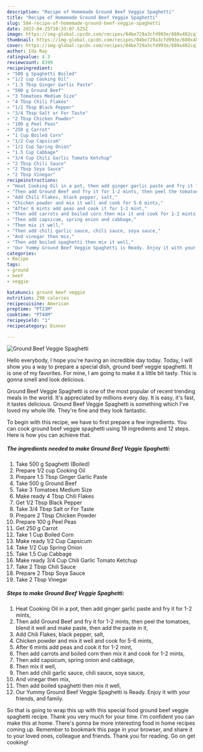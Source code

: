 ```yaml
---
description: "Recipe of Homemade Ground Beef Veggie Spaghetti"
title: "Recipe of Homemade Ground Beef Veggie Spaghetti"
slug: 504-recipe-of-homemade-ground-beef-veggie-spaghetti
date: 2022-04-25T10:33:07.525Z
image: https://img-global.cpcdn.com/recipes/04be729a3cfd993e/680x482cq70/ground-beef-veggie-spaghetti-recipe-main-photo.jpg
thumbnail: https://img-global.cpcdn.com/recipes/04be729a3cfd993e/680x482cq70/ground-beef-veggie-spaghetti-recipe-main-photo.jpg
cover: https://img-global.cpcdn.com/recipes/04be729a3cfd993e/680x482cq70/ground-beef-veggie-spaghetti-recipe-main-photo.jpg
author: Ida Ray
ratingvalue: 4.3
reviewcount: 8399
recipeingredient:
- "500 g Spaghetti Boiled"
- "1/2 cup Cooking Oil"
- "1.5 Tbsp Ginger Garlic Paste"
- "500 g Ground Beef"
- "3 Tomatoes Medium Size"
- "4 Tbsp Chili Flakes"
- "1/2 Tbsp Black Pepper"
- "3/4 Tbsp Salt or For Taste"
- "2 Tbsp Chicken Powder"
- "100 g Peel Peas"
- "250 g Carrot"
- "1 Cup Boiled Corn"
- "1/2 Cup Capsicum"
- "1/2 Cup Spring Onion"
- "1.5 Cup Cabbage"
- "3/4 Cup Chili Garlic Tomato Ketchup"
- "2 Tbsp Chili Sauce"
- "2 Tbsp Soya Sauce"
- "2 Tbsp Vinegar"
recipeinstructions:
- "Heat Cooking Oil in a pot, then add ginger garlic paste and fry it for 1-2 mints,"
- "Then add Ground Beef and fry it for 1-2 mints, then peel the tomatoes, blend it well and make paste, then add the paste in it,"
- "Add Chili Flakes, black pepper, salt,"
- "Chicken powder and mix it well and cook for 5-6 mints,"
- "After 6 mints add peas and cook it for 1-2 mint,"
- "Then add carrots and boiled corn then mix it and cook for 1-2 mints,"
- "Then add capsicum, spring onion and cabbage,"
- "Then mix it well,"
- "Then add chili garlic sauce, chili sauce, soya sauce,"
- "And vinegar then mix,"
- "Then add boiled spaghetti then mix it well,"
- "Our Yummy Ground Beef Veggie Spaghetti is Ready. Enjoy it with your friends, and family."
categories:
- Recipe
tags:
- ground
- beef
- veggie

katakunci: ground beef veggie 
nutrition: 290 calories
recipecuisine: American
preptime: "PT23M"
cooktime: "PT48M"
recipeyield: "1"
recipecategory: Dinner

---
```



![Ground Beef Veggie Spaghetti](https://img-global.cpcdn.com/recipes/04be729a3cfd993e/680x482cq70/ground-beef-veggie-spaghetti-recipe-main-photo.jpg)

Hello everybody, I hope you're having an incredible day today. Today, I will show you a way to prepare a special dish, ground beef veggie spaghetti. It is one of my favorites. For mine, I am going to make it a little bit tasty. This is gonna smell and look delicious.

Ground Beef Veggie Spaghetti is one of the most popular of recent trending meals in the world. It's appreciated by millions every day. It is easy, it's fast, it tastes delicious. Ground Beef Veggie Spaghetti is something which I've loved my whole life. They're fine and they look fantastic.




To begin with this recipe, we have to first prepare a few ingredients. You can cook ground beef veggie spaghetti using 19 ingredients and 12 steps. Here is how you can achieve that.

<!--inarticleads1-->

##### The ingredients needed to make Ground Beef Veggie Spaghetti:

1. Take 500 g Spaghetti (Boiled)
1. Prepare 1/2 cup Cooking Oil
1. Prepare 1.5 Tbsp Ginger Garlic Paste
1. Take 500 g Ground Beef
1. Take 3 Tomatoes Medium Size
1. Make ready 4 Tbsp Chili Flakes
1. Get 1/2 Tbsp Black Pepper
1. Take 3/4 Tbsp Salt or For Taste
1. Prepare 2 Tbsp Chicken Powder
1. Prepare 100 g Peel Peas
1. Get 250 g Carrot
1. Take 1 Cup Boiled Corn
1. Make ready 1/2 Cup Capsicum
1. Take 1/2 Cup Spring Onion
1. Take 1.5 Cup Cabbage
1. Make ready 3/4 Cup Chili Garlic Tomato Ketchup
1. Take 2 Tbsp Chili Sauce
1. Prepare 2 Tbsp Soya Sauce
1. Take 2 Tbsp Vinegar




<!--inarticleads2-->

##### Steps to make Ground Beef Veggie Spaghetti:

1. Heat Cooking Oil in a pot, then add ginger garlic paste and fry it for 1-2 mints,
1. Then add Ground Beef and fry it for 1-2 mints, then peel the tomatoes, blend it well and make paste, then add the paste in it,
1. Add Chili Flakes, black pepper, salt,
1. Chicken powder and mix it well and cook for 5-6 mints,
1. After 6 mints add peas and cook it for 1-2 mint,
1. Then add carrots and boiled corn then mix it and cook for 1-2 mints,
1. Then add capsicum, spring onion and cabbage,
1. Then mix it well,
1. Then add chili garlic sauce, chili sauce, soya sauce,
1. And vinegar then mix,
1. Then add boiled spaghetti then mix it well,
1. Our Yummy Ground Beef Veggie Spaghetti is Ready. Enjoy it with your friends, and family.




So that is going to wrap this up with this special food ground beef veggie spaghetti recipe. Thank you very much for your time. I'm confident you can make this at home. There's gonna be more interesting food in home recipes coming up. Remember to bookmark this page in your browser, and share it to your loved ones, colleague and friends. Thank you for reading. Go on get cooking!
